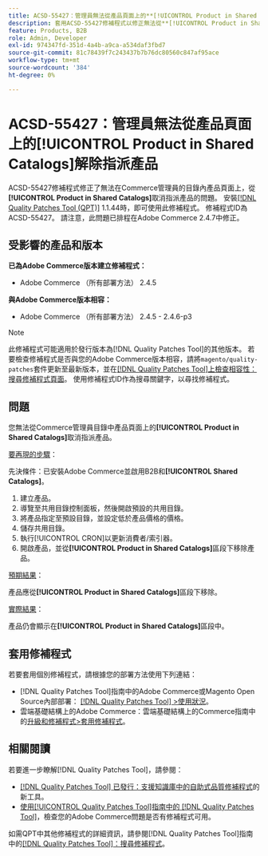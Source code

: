 ```yaml
---
title: ACSD-55427：管理員無法從產品頁面上的**[!UICONTROL Product in Shared Catalogs]**解除指派產品
description: 套用ACSD-55427修補程式以修正無法從**[!UICONTROL Product in Shared Catalogs]**取消指派產品的Adobe Commerce問題。
feature: Products, B2B
role: Admin, Developer
exl-id: 974347fd-351d-4a4b-a9ca-a534daf3fbd7
source-git-commit: 81c78439f7c243437b7b76dc80560c847af95ace
workflow-type: tm+mt
source-wordcount: '384'
ht-degree: 0%

---
```


# ACSD-55427：管理員無法從產品頁面上的&#x200B;**[!UICONTROL Product in Shared Catalogs]**&#x200B;解除指派產品

ACSD-55427修補程式修正了無法在Commerce管理員的目錄內產品頁面上，從&#x200B;**[!UICONTROL Product in Shared Catalogs]**&#x200B;取消指派產品的問題。 安裝[[!DNL Quality Patches Tool (QPT)]](https://experienceleague.adobe.com/zh-hant/docs/commerce-knowledge-base/kb/announcements/commerce-announcements/magento-quality-patches-released-new-tool-to-self-serve-quality-patches) 1.1.44時，即可使用此修補程式。 修補程式ID為ACSD-55427。 請注意，此問題已排程在Adobe Commerce 2.4.7中修正。

## 受影響的產品和版本

**已為Adobe Commerce版本建立修補程式：**

* Adobe Commerce （所有部署方法） 2.4.5

**與Adobe Commerce版本相容：**

* Adobe Commerce （所有部署方法） 2.4.5 - 2.4.6-p3

>[!NOTE]
>
>此修補程式可能適用於發行版本為[!DNL Quality Patches Tool]的其他版本。 若要檢查修補程式是否與您的Adobe Commerce版本相容，請將`magento/quality-patches`套件更新至最新版本，並在[[!DNL Quality Patches Tool]上檢查相容性：搜尋修補程式頁面](https://experienceleague.adobe.com/tools/commerce-quality-patches/index.html?lang=zh-Hant)。 使用修補程式ID作為搜尋關鍵字，以尋找修補程式。

## 問題

您無法從Commerce管理員目錄中產品頁面上的&#x200B;**[!UICONTROL Product in Shared Catalogs]**&#x200B;取消指派產品。

<u>要再現的步驟</u>：

先決條件：已安裝Adobe Commerce並啟用B2B和&#x200B;**[!UICONTROL Shared Catalogs]**。
1. 建立產品。
1. 導覽至共用目錄控制面板，然後開啟預設的共用目錄。
1. 將產品指定至預設目錄，並設定低於產品價格的價格。
1. 儲存共用目錄。
1. 執行[!UICONTROL CRON]以更新消費者/索引器。
1. 開啟產品，並從&#x200B;**[!UICONTROL Product in Shared Catalogs]**&#x200B;區段下移除產品。

<u>預期結果</u>：

產品應從&#x200B;**[!UICONTROL Product in Shared Catalogs]**&#x200B;區段下移除。

<u>實際結果</u>：

產品仍會顯示在&#x200B;**[!UICONTROL Product in Shared Catalogs]**&#x200B;區段中。

## 套用修補程式

若要套用個別修補程式，請根據您的部署方法使用下列連結：

* [!DNL Quality Patches Tool]指南中的Adobe Commerce或Magento Open Source內部部署： [[!DNL Quality Patches Tool] >使用狀況](/help/tools/quality-patches-tool/usage.md)。
* 雲端基礎結構上的Adobe Commerce：雲端基礎結構上的Commerce指南中的[升級和修補程式>套用修補程式](https://experienceleague.adobe.com/docs/commerce-cloud-service/user-guide/develop/upgrade/apply-patches.html?lang=zh-Hant)。

## 相關閱讀

若要進一步瞭解[!DNL Quality Patches Tool]，請參閱：

* [[!DNL Quality Patches Tool] 已發行：支援知識庫中的自助式品質修補程式](https://experienceleague.adobe.com/zh-hant/docs/commerce-knowledge-base/kb/announcements/commerce-announcements/magento-quality-patches-released-new-tool-to-self-serve-quality-patches)的新工具。
* [使用[!UICONTROL Quality Patches Tool]指南中的 [!DNL Quality Patches Tool]](/help/tools/quality-patches-tool/patches-available-in-qpt/check-patch-for-magento-issue-with-magento-quality-patches.md)，檢查您的Adobe Commerce問題是否有修補程式可用。


如需QPT中其他修補程式的詳細資訊，請參閱[!DNL Quality Patches Tool]指南中的[[!DNL Quality Patches Tool]：搜尋修補程式](https://experienceleague.adobe.com/tools/commerce-quality-patches/index.html?lang=zh-Hant)。
